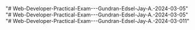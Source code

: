 "# Web-Developer-Practical-Exam---Gundran-Edsel-Jay-A.-2024-03-05" 
"# Web-Developer-Practical-Exam---Gundran-Edsel-Jay-A.-2024-03-05" 
"# Web-Developer-Practical-Exam---Gundran-Edsel-Jay-A.-2024-03-011" 
